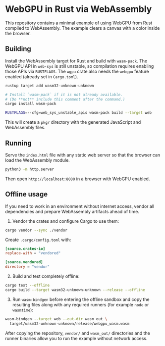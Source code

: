 # WebGPU in Rust via WebAssembly

This repository contains a minimal example of using WebGPU from Rust
compiled to WebAssembly. The example clears a canvas with a color
inside the browser.

## Building

Install the WebAssembly target for Rust and build with `wasm-pack`.
The WebGPU API in `web-sys` is still unstable, so compilation requires
enabling those APIs via `RUSTFLAGS`. The `wgpu` crate also needs the
`webgpu` feature enabled (already set in `Cargo.toml`).

```bash
rustup target add wasm32-unknown-unknown

# Install `wasm-pack` if it is not already available.
# (Do **not** include this comment after the command.)
cargo install wasm-pack

RUSTFLAGS=--cfg=web_sys_unstable_apis wasm-pack build --target web
```

This will create a `pkg/` directory with the generated JavaScript and
WebAssembly files.

## Running

Serve the `index.html` file with any static web server so that the
browser can load the WebAssembly module.

```bash
python3 -m http.server
```

Then open `http://localhost:8000` in a browser with WebGPU enabled.

## Offline usage

If you need to work in an environment without internet access, vendor all
dependencies and prepare WebAssembly artifacts ahead of time.

1. Vendor the crates and configure Cargo to use them:

```bash
cargo vendor --sync ./vendor
```

Create `.cargo/config.toml` with:

```toml
[source.crates-io]
replace-with = "vendored"

[source.vendored]
directory = "vendor"
```

2. Build and test completely offline:

```bash
cargo test --offline
cargo build --target wasm32-unknown-unknown --release --offline
```

3. Run `wasm-bindgen` before entering the offline sandbox and copy the
   resulting files along with any required runners (for example `node` or
   `wasmtime`):

```bash
wasm-bindgen --target web --out-dir wasm_out \
  target/wasm32-unknown-unknown/release/webgpu_wasm.wasm
```

After copying the repository, `vendor/` and `wasm_out/` directories and the
runner binaries allow you to run the example without network access.

